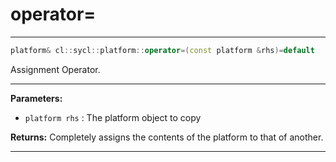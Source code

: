 # operator=

---

```cpp
platform& cl::sycl::platform::operator=(const platform &rhs)=default
```


Assignment Operator. 


---
**Parameters:**

 - `platform rhs`
: The platform object to copy 

**Returns:** Completely assigns the contents of the platform to that of another. 

---

